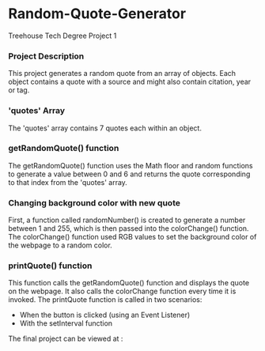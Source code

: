 # Random-Quote-Generator
Treehouse Tech Degree Project 1

### Project Description
This project generates a random quote from an array of objects. Each object contains a quote with a source and might also contain citation, year or tag.

### 'quotes' Array
The 'quotes' array contains 7 quotes each within an object.

### getRandomQuote() function
The getRandomQuote() function uses the Math floor and random functions to generate a value between 0 and 6 and returns the quote corresponding to that index from the 'quotes' array.

### Changing background color with new quote
First, a function called randomNumber() is created to generate a number between 1 and 255, which is then passed into the colorChange() function. 
The colorChange() function used RGB values to set the background color of the webpage to a random color.

### printQuote() function
This function calls the getRandomQuote() function and displays the quote on the webpage. It also calls the colorChange function every time it is invoked.
The printQuote function is called in two scenarios:
- When the button is clicked (using an Event Listener)
- With the setInterval function

The final project can be viewed at :

